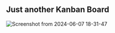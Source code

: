 ## Just another Kanban Board
![Screenshot from 2024-06-07 18-31-47](https://github.com/mrswastik-robot/kanban-board/assets/107865087/06996f3e-4959-4542-a272-ce578009a6c7)
